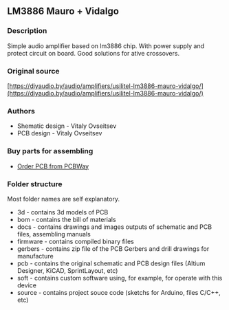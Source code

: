 ## LM3886 Mauro + Vidalgo

### Description
Simple audio amplifier based on lm3886 chip. 
With power supply and protect circuit on board. 
Good solutions for ative crossovers.

### Original source
[https://diyaudio.by/audio/amplifiers/usilitel-lm3886-mauro-vidalgo/](https://diyaudio.by/audio/amplifiers/usilitel-lm3886-mauro-vidalgo/)

### Authors
- Shematic design - Vitaly Ovseitsev
- PCB design - Vitaly Ovseitsev

### Buy parts for assembling
- [Order PCB from PCBWay](https://www.pcbway.com/project/shareproject/lm3886_mauro_vidalgo.html)

### Folder structure
Most folder names are self explanatory.
- 3d - contains 3d models of PCB
- bom - contains the bill of materials
- docs - contains drawings and images outputs of schematic and PCB files, assembling manuals
- firmware - contains compiled binary files
- gerbers - contains zip file of the PCB Gerbers and drill drawings for manufacture
- pcb - contains the original schematic and PCB design files (Altium Designer,  KiCAD, SprintLayout, etc)
- soft - contains custom software using, for example, for operate with this device 
- source - contains project souce code (sketchs for Arduino, files C/C++, etc)